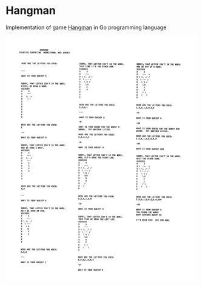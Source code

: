# Hangman

Implementation of game [Hangman](https://github.com/coding-horror/basic-computer-games/tree/main/44_Hangman) in Go programming language

![](https://github.com/rakhmadbudiono/hangman/blob/main/preview.png?raw=true)